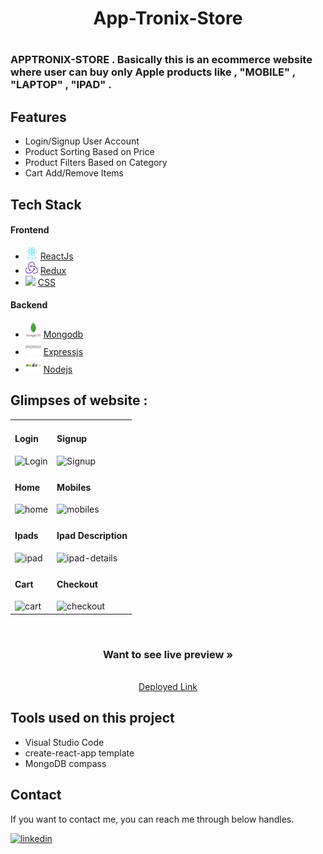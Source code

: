 <h1 align="center"> App-Tronix-Store <h1/>  
<h3>APPTRONIX-STORE . Basically this is an ecommerce website where user can buy only Apple products like , "MOBILE" , "LAPTOP" , "IPAD" .</h3>
  
## Features
- Login/Signup User Account
- Product Sorting Based on Price
- Product Filters Based on Category
- Cart Add/Remove Items 

## Tech Stack

#### **Frontend**

- <img src="https://raw.githubusercontent.com/devicons/devicon/master/icons/react/react-original-wordmark.svg" width=20/> [ReactJs](https://reactjs.org/)
- <img src="https://raw.githubusercontent.com/devicons/devicon/master/icons/redux/redux-original.svg" width=20 /> [Redux](https://redux.js.org)
- <img src="https://cdn-icons-png.flaticon.com/512/732/732190.png" width=20 /> [CSS](https://www.w3schools.com/css/)

#### **Backend**

- <img src="https://raw.githubusercontent.com/devicons/devicon/master/icons/mongodb/mongodb-original-wordmark.svg" width=25 /> [Mongodb](https://www.mongodb.com/)
- <img src="https://raw.githubusercontent.com/devicons/devicon/master/icons/express/express-original-wordmark.svg" width=25 /> [Expressjs](https://expressjs.com/)
- <img src="https://raw.githubusercontent.com/devicons/devicon/master/icons/nodejs/nodejs-original-wordmark.svg" width=25 /> [Nodejs](https://nodejs.org/en/)
  
  
## Glimpses of website :


<table>
   <tr>
    <td><h4>Login</h4><img src="https://cdn-images-1.medium.com/max/1000/1*-qElgVLBNMiqWetagzW4FQ.png" alt="Login" /></td>
    <td><h4>Signup</h4><img src="https://cdn-images-1.medium.com/max/1000/1*qzjj85Q87qCBsc2mngkM3w.png" alt="Signup" /></td>
  </tr>
  <tr>
    <td><h4>Home</h4><img src="https://cdn-images-1.medium.com/max/1000/1*EqbJe7nMglEJTUfFsQLo_w.png" alt="home" /></td>
    <td><h4>Mobiles</h4><img src="https://cdn-images-1.medium.com/max/1000/1*v-9rkgV2NYqhmXOX8JdD0g.png" alt="mobiles" /></td>
  </tr>
  <tr>
    <td><h4>Ipads</h4><img src="https://cdn-images-1.medium.com/max/1000/1*4u8MLHfWNEdww5Lhu9R6WQ.png" alt="ipad" /></td>
    <td><h4>Ipad Description</h4><img src="https://cdn-images-1.medium.com/max/1000/1*J7OZvMvALkHuVmEVO4IB0w.png" alt="ipad-details" /></td>
  </tr>
  <tr>
    <td><h4>Cart</h4><img src="https://cdn-images-1.medium.com/max/1000/1*ZAAjtPZftvcFyjUlUwDxYw.png" alt="cart" /></td>
     <td><h4>Checkout</h4><img src="https://cdn-images-1.medium.com/max/1000/1*NP3y8OQhEnw1WGCp9_QphQ.png" alt="checkout" /></td>
  </tr>
  
</table>

<br />
  
 <h3 align="center">Want to see live preview »</h3>
<p align="center"> 
    <br />
    <a target="blank" href="https://app-tronix.vercel.app/">Deployed Link</a>    
    
 </p>
  
  
## Tools used on this project

- Visual Studio Code
- create-react-app template
- MongoDB compass
  
  
<h2>Contact</h2>

If you want to contact me, you can reach me through below handles.

[![linkedin](https://img.shields.io/badge/Manish-0077B5?style=for-the-badge&logo=linkedin&logoColor=white)](https://www.linkedin.com/in/manish-reddy-76063a222/)





